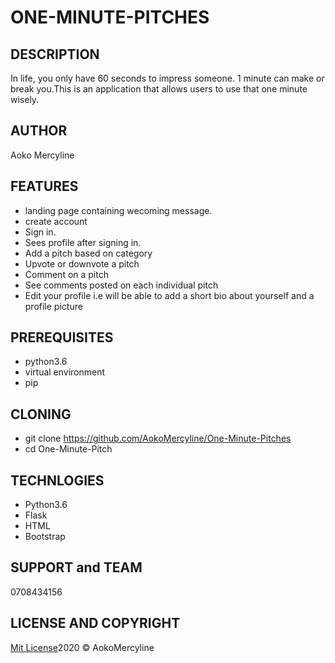 # ONE-MINUTE-PITCHES


## DESCRIPTION

In life, you only have 60 seconds to impress someone. 1 minute can make or break you.This is an application that allows users to use that one minute wisely.


## AUTHOR

Aoko Mercyline

## FEATURES

* landing page containing wecoming message.
* create account
* Sign in.
* Sees profile after signing in. 
* Add a pitch based on category
* Upvote or downvote a pitch
* Comment on a pitch
* See comments posted on each individual pitch
* Edit your profile i.e will be able to add a short bio about yourself and a profile picture


## PREREQUISITES

* python3.6
* virtual environment
* pip

## CLONING

* git clone https://github.com/AokoMercyline/One-Minute-Pitches
* cd One-Minute-Pitch

## TECHNLOGIES

* Python3.6
* Flask
* HTML
* Bootstrap

## SUPPORT and TEAM

0708434156

## LICENSE AND COPYRIGHT

[Mit License](https://opensource.org/licenses/MIT)2020 &copy; AokoMercyline